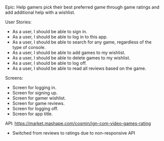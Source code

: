 Epic: Help gamers pick their best preferred game through game ratings and add additional help with a wishlist.

User Stories:
- As a user, I should be able to sign in.
- As a user, I should be able to log in to this app.
- As a user, I should be able to search for any game, regardless of the type of console.
- As a user, I should be able to add games to my wishlist.
- As a user, I should be able to delete games to my wishlist.
- As a user, I should be able to log off.
- As a user, I should be able to read all reviews based on the game.

Screens:
- Screen for logging in.
- Screen for signing up.
- Screen for gamer wishlist.
- Screen for game reviews.
- Screen for logging off.
- Screen for app title.

API:
https://market.mashape.com/cosmin/ign-com-video-games-rating
- Switched from reviews to ratings due to non-responsive API